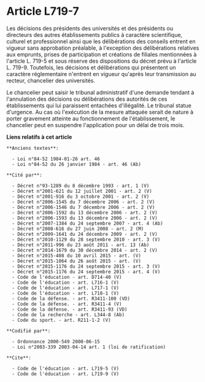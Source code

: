 # Article L719-7

Les décisions des présidents des universités et des présidents ou directeurs des autres établissements publics à caractère
scientifique, culturel et professionnel ainsi que les délibérations des conseils entrent en vigueur sans approbation
préalable, à l'exception des délibérations relatives aux emprunts, prises de participation et créations de filiales
mentionnées à l'article L. 719-5 et sous réserve des dispositions du décret prévu à l'article L. 719-9. Toutefois, les
décisions et délibérations qui présentent un caractère réglementaire n'entrent en vigueur qu'après leur transmission au
recteur, chancelier des universités. 

Le chancelier peut saisir le tribunal administratif d'une demande tendant à l'annulation des décisions ou délibérations des
autorités de ces établissements qui lui paraissent entachées d'illégalité. Le tribunal statue d'urgence. Au cas où
l'exécution de la mesure attaquée serait de nature à porter gravement atteinte au fonctionnement de l'établissement, le
chancelier peut en suspendre l'application pour un délai de trois mois.

**Liens relatifs à cet article**

	**Anciens textes**:

	  - Loi n°84-52 1984-01-26 art. 46
	  - Loi n°84-52 du 26 janvier 1984 - art. 46 (Ab)

	**Cité par**:

	  - Décret n°93-1289 du 8 décembre 1993 - art. 1 (V)
	  - Décret n°2001-621 du 12 juillet 2001 - art. 2 (V)
	  - Décret n°2001-916 du 3 octobre 2001 - art. 2 (V)
	  - Décret n°2006-1545 du 7 décembre 2006 - art. 2 (V)
	  - Décret n°2006-1546 du 7 décembre 2006 - art. 2 (V)
	  - Décret n°2006-1592 du 13 décembre 2006 - art. 2 (V)
	  - Décret n°2006-1593 du 13 décembre 2006 - art. 2 (V)
	  - Décret n°2007-1384 du 24 septembre 2007 - art. 4 (Ab)
	  - Décret n°2008-616 du 27 juin 2008 - art. 2 (M)
	  - Décret n°2009-1641 du 24 décembre 2009 - art. 2 (V)
	  - Décret n°2010-1129 du 28 septembre 2010 - art. 3 (V)
	  - Décret n°2011-996 du 23 août 2011 - art. 13 (Ab)
	  - Décret n°2014-1679 du 30 décembre 2014 - art. 2 (V)
	  - Décret n°2015-408 du 10 avril 2015 - art. (V)
	  - Décret n°2015-1064 du 26 août 2015 - art. (V)
	  - Décret n°2015-1176 du 24 septembre 2015 - art. 3 (V)
	  - Décret n°2015-1176 du 24 septembre 2015 - art. 4 (V)
	  - Code de l'éducation - art. D714-40 (V)
	  - Code de l'éducation - art. L716-1 (V)
	  - Code de l'éducation - art. L717-1 (V)
	  - Code de l'éducation - art. L718-1 (V)
	  - Code de la défense. - art. R3411-100 (VD)
	  - Code de la défense. - art. R3411-4 (V)
	  - Code de la défense. - art. R3411-93 (VD)
	  - Code de la recherche - art. L344-8 (Ab)
	  - Code du sport. - art. R211-1-2 (V)

	**Codifié par**:

	  - Ordonnance 2000-549 2000-06-15
	  - Loi n°2003-339 2003-04-14 art. 1 (loi de ratification)

	**Cite**:

	  - Code de l'éducation - art. L719-5 (V)
	  - Code de l'éducation - art. L719-9 (V)
